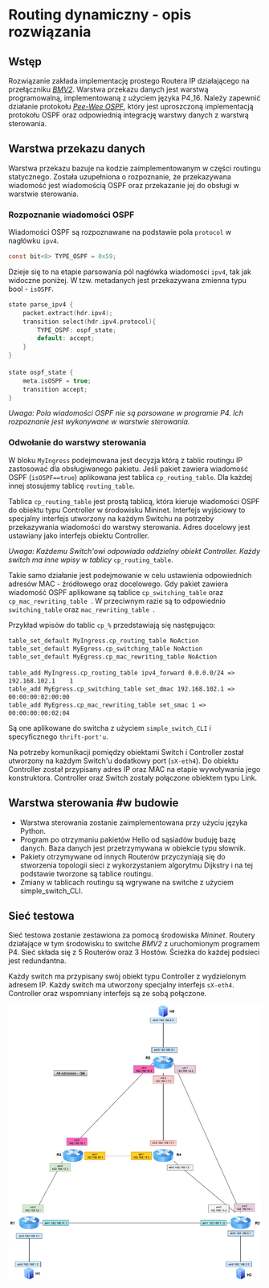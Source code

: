 # Routing dynamiczny - opis rozwiązania

## Wstęp

Rozwiązanie zakłada implementację prostego Routera IP działającego na przełączniku [*BMV2*](https://github.com/p4lang/behavioral-model). Warstwa przekazu danych jest warstwą programowalną, implementowaną z użyciem języka P4_16.  Należy zapewnić działanie protokołu [*Pee-Wee OSPF*](https://www.cl.cam.ac.uk/teaching/1011/P33/documentation/pwospf/), który jest uproszczoną implementacją protokołu OSPF oraz odpowiednią integrację warstwy danych z warstwą sterowania. 

## Warstwa przekazu danych

Warstwa przekazu bazuje na kodzie zaimplementowanym w części routingu statycznego. Została uzupełniona o rozpoznanie, że przekazywana wiadomość jest wiadomością OSPF oraz przekazanie jej do obsługi w warstwie sterowania.

### Rozpoznanie wiadomości OSPF

Wiadomości OSPF są rozpoznawane na podstawie pola ``protocol`` w nagłówku ``ipv4``.

```c
const bit<8> TYPE_OSPF = 0x59;
```

Dzieje się to na etapie parsowania pól nagłówka wiadomości ``ipv4``, tak jak widoczne poniżej. W tzw. metadanych jest przekazywana zmienna typu bool - `isOSPF`. 

```c
state parse_ipv4 {
    packet.extract(hdr.ipv4);
    transition select(hdr.ipv4.protocol){
        TYPE_OSPF: ospf_state;
        default: accept;
    }
}

state ospf_state {
    meta.isOSPF = true;
    transition accept;
}
```

*Uwaga: Pola wiadomości OSPF nie są parsowane w programie P4. Ich rozpoznanie jest wykonywane w warstwie sterowania.*  

### Odwołanie do warstwy sterowania

W bloku `MyIngress` podejmowana jest decyzja którą z tablic routingu IP zastosować dla obsługiwanego pakietu. Jeśli pakiet zawiera wiadomość OSPF (`isOSPF==true`) aplikowana jest tablica `cp_routing_table`. Dla każdej innej stosujemy tablicę `routing_table`.

Tablica `cp_routing_table` jest prostą tablicą, która kieruje wiadomości OSPF do obiektu typu Controller w środowisku Mininet. Interfejs wyjściowy to specjalny interfejs utworzony na każdym Switchu na potrzeby przekazywania wiadomości do warstwy sterowania. Adres docelowy jest ustawiany jako interfejs obiektu Controller. 

*Uwaga: Każdemu Switch'owi odpowiada oddzielny obiekt Controller. Każdy switch ma inne wpisy w tablicy* `cp_routing_table`.

Takie samo działanie jest podejmowanie w celu ustawienia odpowiednich adresów MAC - źródłowego oraz docelowego. Gdy pakiet zawiera wiadomość OSPF aplikowane są tablice `cp_switching_table` oraz `cp_mac_rewriting_table `. W przeciwnym razie są to odpowiednio `switching_table` oraz `mac_rewriting_table `.

Przykład wpisów do tablic `cp_%` przedstawiają się następująco: 

```
table_set_default MyIngress.cp_routing_table NoAction
table_set_default MyEgress.cp_switching_table NoAction
table_set_default MyEgress.cp_mac_rewriting_table NoAction

table_add MyIngress.cp_routing_table ipv4_forward 0.0.0.0/24 => 192.168.102.1    1
table_add MyEgress.cp_switching_table set_dmac 192.168.102.1 => 00:00:00:02:00:00
table_add MyEgress.cp_mac_rewriting_table set_smac 1 => 00:00:00:00:02:04
```

Są one aplikowane do switcha z użyciem `simple_switch_CLI` i specyficznego `thrift-port'u`.

Na potrzeby komunikacji pomiędzy obiektami Switch i Controller został utworzony na każdym Switch'u dodatkowy port (`sX-eth4`). Do obiektu Controller został przypisany adres IP oraz MAC na etapie wywoływania jego konstruktora. Controller oraz Switch zostały połączone obiektem typu Link. 

## Warstwa sterowania #w budowie

- Warstwa sterowania zostanie zaimplementowana przy użyciu języka Python.
- Program po otrzymaniu pakietów Hello od sąsiadów buduję bazę danych. Baza danych jest przetrzymywana w obiekcie typu słownik. 
- Pakiety otrzymywane od innych Routerów przyczyniają się do stworzenia topologii sieci z wykorzystaniem algorytmu Dijkstry i na tej podstawie tworzone są tablice routingu. 
- Zmiany w tablicach routingu są wgrywane na switche z użyciem simple_switch_CLI.

## Sieć testowa

Sieć testowa zostanie zestawiona za pomocą środowiska *Mininet*. Routery działające w tym środowisku to switche *BMV2* z uruchomionym programem P4.  Sieć składa się z 5 Routerów oraz 3 Hostów. Ścieżka do każdej podsieci jest redundantna. 

Każdy switch ma przypisany swój obiekt typu Controller z wydzielonym adresem IP. Każdy switch ma utworzony specjalny interfejs `sX-eth4`. Controller oraz wspomniany interfejs są ze sobą połączone. 

![routing_topo_large](.\routing_topo_large.jpg)

